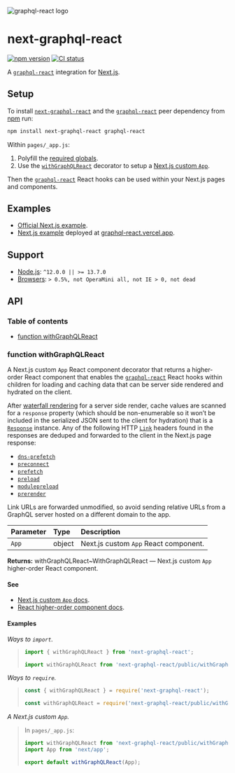 ![graphql-react logo](https://cdn.jsdelivr.net/gh/jaydenseric/graphql-react@0.1.0/graphql-react-logo.svg)

# next-graphql-react

[![npm version](https://badgen.net/npm/v/next-graphql-react)](https://npm.im/next-graphql-react) [![CI status](https://github.com/jaydenseric/next-graphql-react/workflows/CI/badge.svg)](https://github.com/jaydenseric/next-graphql-react/actions)

A [`graphql-react`](https://npm.im/graphql-react) integration for [Next.js](https://nextjs.org).

## Setup

To install [`next-graphql-react`](https://npm.im/next-graphql-react) and the [`graphql-react`](https://npm.im/graphql-react) peer dependency from [npm](https://npmjs.com) run:

```sh
npm install next-graphql-react graphql-react
```

Within `pages/_app.js`:

1. Polyfill the [required globals](https://github.com/jaydenseric/graphql-react#support).
2. Use the [`withGraphQLReact`](#function-withgraphqlreact) decorator to setup a [Next.js custom `App`](https://nextjs.org/docs/advanced-features/custom-app).

Then the [`graphql-react`](https://npm.im/graphql-react) React hooks can be used within your Next.js pages and components.

## Examples

- [Official Next.js example](https://github.com/zeit/next.js/tree/canary/examples/with-graphql-react).
- [Next.js example](https://github.com/jaydenseric/graphql-react-examples) deployed at [graphql-react.vercel.app](https://graphql-react.vercel.app).

## Support

- [Node.js](https://nodejs.org): `^12.0.0 || >= 13.7.0`
- [Browsers](https://npm.im/browserslist): `> 0.5%, not OperaMini all, not IE > 0, not dead`

## API

### Table of contents

- [function withGraphQLReact](#function-withgraphqlreact)

### function withGraphQLReact

A Next.js custom `App` React component decorator that returns a higher-order React component that enables the [`graphql-react`](https://npm.im/graphql-react) React hooks within children for loading and caching data that can be server side rendered and hydrated on the client.

After [waterfall rendering](https://github.com/jaydenseric/react-waterfall-render) for a server side render, cache values are scanned for a `response` property (which should be non-enumerable so it won’t be included in the serialized JSON sent to the client for hydration) that is a [`Response`](https://developer.mozilla.org/en-US/docs/Web/API/Response) instance. Any of the following HTTP [`Link`](https://developer.mozilla.org/en-US/docs/Web/HTTP/Headers/Link) headers found in the responses are deduped and forwarded to the client in the Next.js page response:

- [`dns-prefetch`](https://html.spec.whatwg.org/dev/links.html#link-type-dns-prefetch)
- [`preconnect`](https://html.spec.whatwg.org/dev/links.html#link-type-preconnect)
- [`prefetch`](https://html.spec.whatwg.org/dev/links.html#link-type-prefetch)
- [`preload`](https://html.spec.whatwg.org/dev/links.html#link-type-preload)
- [`modulepreload`](https://html.spec.whatwg.org/dev/links.html#link-type-modulepreload)
- [`prerender`](https://html.spec.whatwg.org/dev/links.html#link-type-prerender)

Link URLs are forwarded unmodified, so avoid sending relative URLs from a GraphQL server hosted on a different domain to the app.

| Parameter | Type   | Description                           |
| :-------- | :----- | :------------------------------------ |
| `App`     | object | Next.js custom `App` React component. |

**Returns:** withGraphQLReact\~WithGraphQLReact — Next.js custom `App` higher-order React component.

#### See

- [Next.js custom `App` docs](https://nextjs.org/docs/advanced-features/custom-app).
- [React higher-order component docs](https://reactjs.org/docs/higher-order-components).

#### Examples

_Ways to `import`._

> ```js
> import { withGraphQLReact } from 'next-graphql-react';
> ```
>
> ```js
> import withGraphQLReact from 'next-graphql-react/public/withGraphQLReact.js';
> ```

_Ways to `require`._

> ```js
> const { withGraphQLReact } = require('next-graphql-react');
> ```
>
> ```js
> const withGraphQLReact = require('next-graphql-react/public/withGraphQLReact');
> ```

_A Next.js custom `App`._

> In `pages/_app.js`:
>
> ```jsx
> import withGraphQLReact from 'next-graphql-react/public/withGraphQLReact.js';
> import App from 'next/app';
>
> export default withGraphQLReact(App);
> ```
